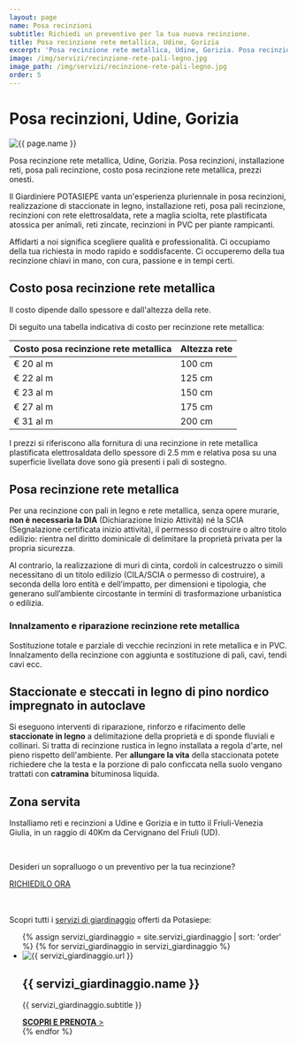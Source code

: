 ```yaml
---
layout: page
name: Posa recinzioni
subtitle: Richiedi un preventivo per la tua nuova recinzione.
title: Posa recinzione rete metallica, Udine, Gorizia
excerpt: 'Posa recinzione rete metallica, Udine, Gorizia. Posa recinzioni, installazione reti, posa pali recinzione, costo posa recinzione rete metallica, prezzi onesti.'
image: /img/servizi/recinzione-rete-pali-legno.jpg
image_path: /img/servizi/recinzione-rete-pali-legno.jpg
order: 5
---
```

# Posa recinzioni, Udine, Gorizia

<img src="{{ page.image_path }}" alt="{{ page.name }}" title="{{ page.name }}"/>

Posa recinzione rete metallica, Udine, Gorizia. Posa recinzioni, installazione reti, posa pali recinzione, costo posa recinzione rete metallica, prezzi onesti.

Il Giardiniere POTASIEPE vanta un'esperienza pluriennale in posa recinzioni, realizzazione di staccionate in legno, installazione reti, posa pali recinzione,  recinzioni con rete elettrosaldata, rete a maglia sciolta, rete plastificata atossica per animali, reti zincate, recinzioni in PVC per piante rampicanti.

Affidarti a noi significa scegliere qualità e professionalità. Ci occupiamo della tua richiesta in modo rapido e soddisfacente. Ci occuperemo della tua recinzione chiavi in mano, con cura, passione e in tempi certi.

## Costo posa recinzione rete metallica

Il costo dipende dallo spessore e dall'altezza della rete.

Di seguito una tabella indicativa di costo per recinzione rete metallica:

| Costo posa recinzione rete metallica | Altezza rete |
|--------------------------------------|--------------|
| € 20 al m   | 100 cm |
| € 22 al m   | 125 cm |
| € 23 al m   | 150 cm |
| € 27 al m   | 175 cm |
| € 31 al m   | 200 cm |

I prezzi si riferiscono alla fornitura di una recinzione in rete metallica plastificata elettrosaldata dello spessore di 2.5 mm e relativa posa su una superficie livellata dove sono già presenti i pali di sostegno.

## Posa recinzione rete metallica

Per una recinzione con pali in legno e rete metallica, senza opere murarie, **non è necessaria la DIA**
(Dichiarazione Inizio Attività) né la SCIA (Segnalazione certificata inizio attività), il permesso di costruire o
altro titolo edilizio: rientra nel diritto dominicale di delimitare la proprietà privata per la propria sicurezza.

Al contrario, la realizzazione di muri di cinta, cordoli in calcestruzzo o simili necessitano di un
titolo edilizio (CILA/SCIA o permesso di costruire), a seconda della loro entità e dell’impatto, per dimensioni e
tipologia, che generano sull’ambiente circostante in termini di trasformazione urbanistica o edilizia.

### Innalzamento e riparazione recinzione rete metallica

Sostituzione totale e parziale di vecchie recinzioni in rete metallica e in PVC. Innalzamento della recinzione con aggiunta e sostituzione di pali, cavi, tendi cavi ecc.

## Staccionate e steccati in legno di pino nordico impregnato in autoclave

Si eseguono interventi di riparazione, rinforzo e rifacimento delle **staccionate in legno** a delimitazione della proprietà e di sponde fluviali e collinari. Si tratta di recinzione rustica in legno installata a regola d'arte, nel pieno rispetto dell'ambiente. Per **allungare la vita** della staccionata potete richiedere che la testa e la porzione di palo conficcata nella suolo vengano trattati con **catramina** bituminosa liquida.

## Zona servita

Installiamo reti e recinzioni a Udine e Gorizia e in tutto il Friuli-Venezia Giulia, in un raggio di 40Km da Cervignano del Friuli (UD).

<br/>
<div class="text-center">
  <p class="h3">Desideri un sopralluogo o un preventivo per la tua recinzione?</p>
  <a title="Richiedi un sopralluogo o un preventivo per la tua recinzione" href="/contatti/" class="button">RICHIEDILO ORA</a>
</div>
<br/><br/>

<p class="h3">Scopri tutti i <a href="/servizi-di-giardinaggio/" title="servizi di giardinaggio">servizi di giardinaggio</a> offerti da Potasiepe:</p>

<div class="list-collection">
<ul>
  {% assign servizi_giardinaggio = site.servizi_giardinaggio | sort: 'order' %}
  {% for servizi_giardinaggio in servizi_giardinaggio %}
		<li>
      <article>
      <img src="{% include relative-src.html src=servizi_giardinaggio.image_path %}" alt="{{ servizi_giardinaggio.url }}">
      <div>
      <h2 class="h3">{{ servizi_giardinaggio.name }}</h2>
      <p>{{ servizi_giardinaggio.subtitle }}</p>
			<a href="{{ site.baseurl }}{{ servizi_giardinaggio.url }}" title="{{ servizi_giardinaggio.name }}"><strong>SCOPRI E PRENOTA</strong> &gt;</a>
      </div>
      </article>
    </li>
	{% endfor %}
</ul>
</div>
